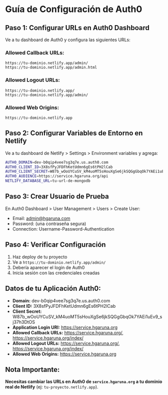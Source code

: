 # Guía de Configuración de Auth0

## Paso 1: Configurar URLs en Auth0 Dashboard

Ve a tu dashboard de Auth0 y configura las siguientes URLs:

### Allowed Callback URLs:
```
https://tu-dominio.netlify.app/admin/
https://tu-dominio.netlify.app/admin.html
```

### Allowed Logout URLs:
```
https://tu-dominio.netlify.app/
https://tu-dominio.netlify.app/admin/
```

### Allowed Web Origins:
```
https://tu-dominio.netlify.app
```

## Paso 2: Configurar Variables de Entorno en Netlify

Ve a tu dashboard de Netlify > Settings > Environment variables y agrega:

```bash
AUTH0_DOMAIN=dev-b0qip4vee7sg3q7e.us.auth0.com
AUTH0_CLIENT_ID=3X8sfPyJFDFhKetUdmn6gEs6tPH2lCab
AUTH0_CLIENT_SECRET=W87b_wOoUYCuSV_kM4uoMT5sHouXgSe6jkSQGgGbqOk7YAEi1uEv9_sj37h3DtOS
AUTH0_AUDIENCE=https://service.hgaruna.org/api
NETLIFY_DATABASE_URL=tu-url-de-mongodb
```

## Paso 3: Crear Usuario de Prueba

En Auth0 Dashboard > User Management > Users > Create User:

- Email: admin@hgaruna.com
- Password: (una contraseña segura)
- Connection: Username-Password-Authentication

## Paso 4: Verificar Configuración

1. Haz deploy de tu proyecto
2. Ve a `https://tu-dominio.netlify.app/admin/`
3. Debería aparecer el login de Auth0
4. Inicia sesión con las credenciales creadas

## Datos de tu Aplicación Auth0:

- **Domain:** dev-b0qip4vee7sg3q7e.us.auth0.com
- **Client ID:** 3X8sfPyJFDFhKetUdmn6gEs6tPH2lCab
- **Client Secret:** W87b_wOoUYCuSV_kM4uoMT5sHouXgSe6jkSQGgGbqOk7YAEi1uEv9_sj37h3DtOS
- **Application Login URI:** https://service.hgaruna.org
- **Allowed Callback URLs:** https://service.hgaruna.org/, https://service.hgaruna.org/index/
- **Allowed Logout URLs:** https://service.hgaruna.org/, https://service.hgaruna.org/index/
- **Allowed Web Origins:** https://service.hgaruna.org

## Nota Importante:

**Necesitas cambiar las URLs en Auth0 de `service.hgaruna.org` a tu dominio real de Netlify** (ej: `tu-proyecto.netlify.app`). 